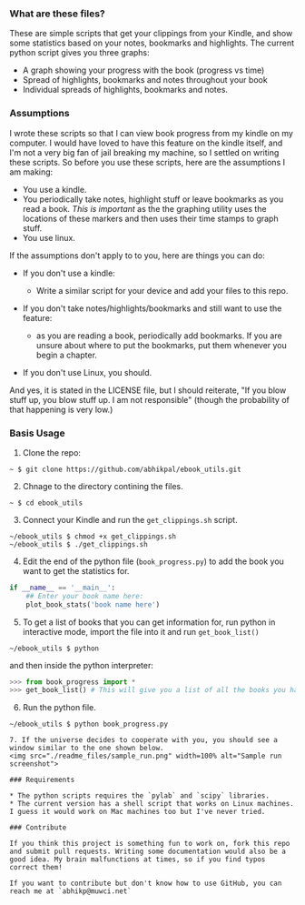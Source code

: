 ### What are these files?

These are simple scripts that get your clippings from your Kindle, and show some statistics based on your notes, bookmarks and highlights. The current python script gives you three graphs:

* A graph showing your progress with the book (progress vs time)
* Spread of highlights, bookmarks and notes throughout your book
* Individual spreads of highlights, bookmarks and notes.

### Assumptions

I wrote these scripts so that I can view book progress from my kindle on my computer. I would have loved to have this feature on the kindle itself, and I'm not a very big fan of jail breaking my machine, so I settled on writing these scripts. So before you use these scripts, here are the assumptions I am making:

* You use a kindle.
* You periodically take notes, highlight stuff or leave bookmarks as you read a book. *This is important* as the the graphing utility uses the locations of these markers and then uses their time stamps to graph stuff.
* You use linux.

If the assumptions don't apply to to you, here are things you can do:

* If you don't use a kindle:
    * Write a similar script for your device and add your files to this repo.

* If you don't take notes/highlights/bookmarks and still want to use the feature:
    * as you are reading a book, periodically add bookmarks. If you are unsure about where to put the bookmarks, put them whenever you begin a chapter.

* If you don't use Linux, you should.

And yes, it is stated in the LICENSE file, but I should reiterate, "If you blow stuff up, you blow stuff up. I am not responsible" (though the probability of that happening is very low.)

### Basis Usage

1. Clone the repo:
```Shell
~ $ git clone https://github.com/abhikpal/ebook_utils.git
```

2. Chnage to the directory contining the files.
```Shell
~ $ cd ebook_utils
```

3. Connect your Kindle and run the `get_clippings.sh` script.
```Shell
~/ebook_utils $ chmod +x get_clippings.sh
~/ebook_utils $ ./get_clippings.sh
```

4. Edit the end of the python file (`book_progress.py`) to add the book you want to get the statistics for.
```python
if __name__ == '__main__':
    ## Enter your book name here:
    plot_book_stats('book name here')
```

5. To get a list of books that you can get information for, run python in interactive mode, import the file into it and run `get_book_list()`
```Shell
~/ebook_utils $ python
```
and then inside the python interpreter:
```python
>>> from book_progress import *
>>> get_book_list() # This will give you a list of all the books you have information about.
```

6. Run the python file.
```Shell
~/ebook_utils $ python book_progress.py

7. If the universe decides to cooperate with you, you should see a window similar to the one shown below.
<img src="./readme_files/sample_run.png" width=100% alt="Sample run screenshot">

### Requirements

* The python scripts requires the `pylab` and `scipy` libraries.
* The current version has a shell script that works on Linux machines. I guess it would work on Mac machines too but I've never tried.

### Contribute

If you think this project is something fun to work on, fork this repo and submit pull requests. Writing some documentation would also be a good idea. My brain malfunctions at times, so if you find typos correct them!

If you want to contribute but don't know how to use GitHub, you can reach me at `abhikp@muwci.net`